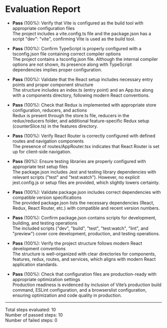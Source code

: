 # Evaluation Report

- **Pass** (100%): Verify that Vite is configured as the build tool with appropriate configuration files  
  The project includes a vite.config.ts file and the package.json has a script "dev": "vite", confirming Vite is used as the build tool.

- **Pass** (100%): Confirm TypeScript is properly configured with a tsconfig.json file containing correct compiler options  
  The project contains a tsconfig.json file. Although the internal compiler options are not shown, its presence along with TypeScript dependencies implies proper configuration.

- **Pass** (100%): Validate that the React setup includes necessary entry points and proper component structure  
  The structure includes an index.ts (entry point) and an App.tsx along with a components directory, following modern React conventions.

- **Pass** (100%): Check that Redux is implemented with appropriate store configuration, reducers, and actions  
  Redux is present through the store.ts file, reducers in the redux/reducers folder, and additional feature-specific Redux setup (counterSlice.ts) in the features directory.

- **Pass** (100%): Verify React Router is correctly configured with defined routes and navigation components  
  The presence of routes/AppRouter.tsx indicates that React Router is set up for client-side navigation.

- **Pass** (90%): Ensure testing libraries are properly configured with appropriate test setup files  
  The package.json includes Jest and testing library dependencies with relevant scripts ("test" and "test:watch"). However, no explicit jest.config.js or setup files are provided, which slightly lowers certainty.

- **Pass** (100%): Validate package.json includes correct dependencies with compatible version specifications  
  The provided package.json lists the necessary dependencies (React, Redux, React Router, etc.) with compatible and recent version numbers.

- **Pass** (100%): Confirm package.json contains scripts for development, building, and testing operations  
  The included scripts ("dev", "build", "test", "test:watch", "lint", and "preview") cover core development, production, and testing operations.

- **Pass** (100%): Verify the project structure follows modern React development conventions  
  The structure is well-organized with clear directories for components, features, redux, routes, and services, which aligns with modern React application standards.

- **Pass** (100%): Check that configuration files are production-ready with appropriate optimization settings  
  Production readiness is evidenced by inclusion of Vite’s production build command, ESLint configuration, and a browserslist configuration, ensuring optimization and code quality in production.

---

Total steps evaluated: 10  
Number of passed steps: 10  
Number of failed steps: 0